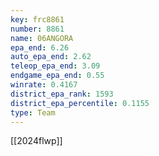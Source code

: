 ```yaml
---
key: frc8861
number: 8861
name: 06ANGORA
epa_end: 6.26
auto_epa_end: 2.62
teleop_epa_end: 3.09
endgame_epa_end: 0.55
winrate: 0.4167
district_epa_rank: 1593
district_epa_percentile: 0.1155
type: Team
---
```

[[2024flwp]]
